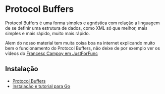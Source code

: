 # Protocol Buffers

Protocol Buffers é uma forma simples e agnóstica com relação a linguagem de se definir uma estrutura de dados, como XML só que melhor, mais simples e mais rápido, muito mais rápido.

Alem do nosso material tem muita coisa boa na internet explicando muito bem o funcionamento do Protocol Buffers, não deixe de por exemplo ver os vídeos do [Francesc Campoy em JustForFunc](https://www.youtube.com/watch?v=_jQ3i_fyqGA)

## Instalação

- [Protocol Buffers](https://developers.google.com/protocol-buffers/)
- [Instalação e tutorial para Go](https://developers.google.com/protocol-buffers/docs/gotutorial)
